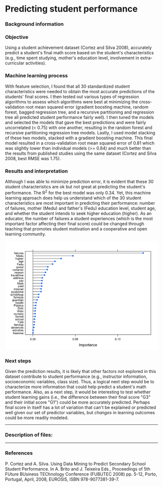 # Predicting student performance

### Background information

### Objective
Using a student achievement dataset (Cortez and Silva 2008), accurately predict a student's final math score based on the student's characteristics (e.g., time spent studying, mother's education level, involvement in extra-curricular activities).

### Machine learning process
With feature selection, I found that all 30 standardized student characteristics were needed to obtain the most accurate predictions of the students' final scores. I then tested out various types of regression algorithms to assess which algorithms were best at minimizing the cross-validation root mean squared error (gradient boosting machine, random forest, bagged regression tree, and a recursive partitioning and regression tree all predicted student performance fairly well). I then tuned the models and selected the models that gave the best predictions and were fairly uncorrelated (< 0.75) with one another, resulting in the random forest and recursive partitioning regression tree models. Lastly, I used model stacking of these two models, stacked with a gradient boosting machine. This final model resulted in a cross-validation root mean squared error of 0.81 which was slightly lower than individual models (>= 0.84) and much better than the results from published studies using the same dataset (Cortez and Silva 2008, best RMSE was 1.75). 

### Results and interpretation
Although I was able to minimize prediction error, it is evident that these 30 student characteristics are ok but not great at predicting the student's performance. The R<sup>2</sup> for the best model was only 0.34. Yet, this machine learning approach does help us understand which of the 30 student characteristics are most important in predicting their performance: number of failures, mother (Medu) and father's (Fedu) education level, student age, and whether the student intends to seek higher education (higher). As an educator, the number of failures a student experiences (which is the most important factor affecting their final score) could be changed through teaching that promotes student motivation and a cooperative and open learning community.

![alt text](https://github.com/HLBarker/MachineLearningPortfolio/blob/master/PredictingStudentPerformance/PredictingStudentPerformance_files/figure-markdown_github-ascii_identifiers/rank%20features-1.png "Importance of student characteristics")

### Next steps
Given the prediction results, it is likely that other factors not explored in this dataset contribute to student performance (e.g., instructor information, socioeconomic variables, class size). Thus, a logical next step would be to characterize more information that could help predict a student's math performance. Also, as a next step, it would be interesting to test whether student learning gains (i.e., the difference between their final score "G3" and their initial score "G1") could be more accurately predicted. Perhaps final score in itself has a lot of variation that can't be explained or predicted well given our set of predictor variables, but *changes* in learning outcomes could be more readily modeled.

---
### Description of files:


---
### References

P. Cortez and A. Silva. Using Data Mining to Predict Secondary School Student Performance. In A. Brito and J. Teixeira Eds., Proceedings of 5th FUture BUsiness TEChnology Conference (FUBUTEC 2008) pp. 5-12, Porto, Portugal, April, 2008, EUROSIS, ISBN 978-9077381-39-7. 
